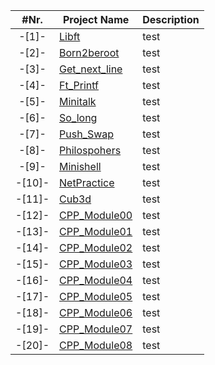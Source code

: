 |  #Nr. | Project Name | Description | 
| :---: | ------------ | ----------- |
| -[1]- | [Libft](libft) | test |
| -[2]- | [Born2beroot](Born2beroot) | test |
| -[3]- | [Get_next_line](get_next_line) | test |
| -[4]- | [Ft_Printf](printf) | test |
| -[5]- | [Minitalk](minitalk) | test |
| -[6]- | [So_long](so_long) | test |
| -[7]- | [Push_Swap](push_swap) | test |
| -[8]- | [Philospohers](Philosophers) | test |
| -[9]- | [Minishell](minishell) | test |
| -[10]- | [NetPractice](Netpractice) | test |
| -[11]- | [Cub3d](cub3d) | test |
| -[12]- | [CPP_Module00](CPP_Modules/CPP0) | test |
| -[13]- | [CPP_Module01](CPP_Modules/CPP1) | test |
| -[14]- | [CPP_Module02](CPP_Modules/CPP2) | test |
| -[15]- | [CPP_Module03](CPP_Modules/CPP3) | test |
| -[16]- | [CPP_Module04](CPP_Modules/CPP4) | test |
| -[17]- | [CPP_Module05](CPP_Modules/CPP5) | test |
| -[18]- | [CPP_Module06](CPP_Modules/CPP6) | test |
| -[19]- | [CPP_Module07](CPP_Modules/CPP7) | test |
| -[20]- | [CPP_Module08](CPP_Modules/CPP8) | test |
